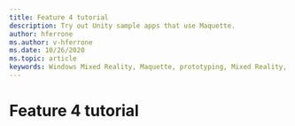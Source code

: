 ```yaml
---
title: Feature 4 tutorial
description: Try out Unity sample apps that use Maquette.
author: hferrone
ms.author: v-hferrone
ms.date: 10/26/2020
ms.topic: article
keywords: Windows Mixed Reality, Maquette, prototyping, Mixed Reality, Virtual Reality, VR, MR, Feedback, Feedback Hub, bugs
---
```


# Feature 4 tutorial

<!-- TODO(Harrison/Stefan): Need cool header image from tutorial -->

<!-- TODO(Stefan): Create tutorial content and screenshots -->
